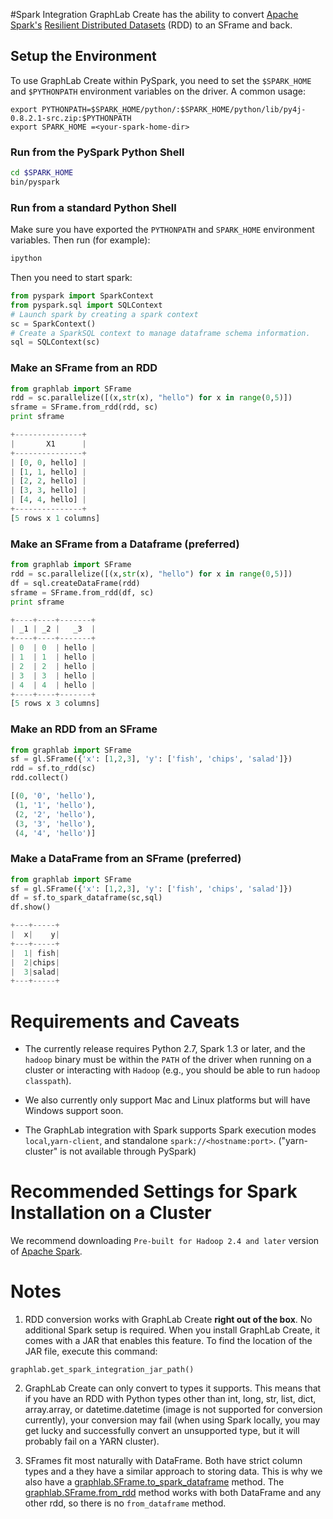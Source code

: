<script src="../dato/js/recview.js"></script>
#Spark Integration
<a name="Spark_Integration"></a>
GraphLab Create has the ability to convert [Apache
Spark's](http://spark.apache.org) [Resilient Distributed
Datasets](http://spark.apache.org/docs/latest/programming-guide.html#resilient-distributed-datasets-rdds)
(RDD) to an SFrame and back.

## Setup the Environment
To use GraphLab Create within PySpark, you need to set the ``$SPARK_HOME`` and ``$PYTHONPATH`` environment variables on the driver. A common usage:
```shell 
export PYTHONPATH=$SPARK_HOME/python/:$SPARK_HOME/python/lib/py4j-0.8.2.1-src.zip:$PYTHONPATH
export SPARK_HOME =<your-spark-home-dir>
```

### Run from the PySpark Python Shell
```bash
cd $SPARK_HOME
bin/pyspark
```

### Run from a standard Python Shell
Make sure you have exported the `PYTHONPATH` and `SPARK_HOME` environment variables.  Then run (for example):
```bash
ipython
```
Then you need to start spark:
```python
from pyspark import SparkContext
from pyspark.sql import SQLContext
# Launch spark by creating a spark context
sc = SparkContext()
# Create a SparkSQL context to manage dataframe schema information.
sql = SQLContext(sc)
```

### Make an SFrame from an RDD
```python
from graphlab import SFrame
rdd = sc.parallelize([(x,str(x), "hello") for x in range(0,5)])
sframe = SFrame.from_rdd(rdd, sc)
print sframe
```
```python
+---------------+
|       X1      |
+---------------+
| [0, 0, hello] |
| [1, 1, hello] |
| [2, 2, hello] |
| [3, 3, hello] |
| [4, 4, hello] |
+---------------+
[5 rows x 1 columns]
```
### Make an SFrame from a Dataframe (preferred)
```python
from graphlab import SFrame
rdd = sc.parallelize([(x,str(x), "hello") for x in range(0,5)])
df = sql.createDataFrame(rdd)
sframe = SFrame.from_rdd(df, sc)
print sframe
```
```python
+----+----+-------+
| _1 | _2 |   _3  |
+----+----+-------+
| 0  | 0  | hello |
| 1  | 1  | hello |
| 2  | 2  | hello |
| 3  | 3  | hello |
| 4  | 4  | hello |
+----+----+-------+
[5 rows x 3 columns]
```

### Make an RDD from an SFrame
```python
from graphlab import SFrame
sf = gl.SFrame({'x': [1,2,3], 'y': ['fish', 'chips', 'salad']})
rdd = sf.to_rdd(sc)
rdd.collect()
```
```python
[(0, '0', 'hello'),
 (1, '1', 'hello'),
 (2, '2', 'hello'),
 (3, '3', 'hello'),
 (4, '4', 'hello')]
```
### Make a DataFrame from an SFrame (preferred)
```python
from graphlab import SFrame
sf = gl.SFrame({'x': [1,2,3], 'y': ['fish', 'chips', 'salad']})
df = sf.to_spark_dataframe(sc,sql)
df.show()
```
```python
+---+-----+
|  x|    y|
+---+-----+
|  1| fish|
|  2|chips|
|  3|salad|
+---+-----+
```
# Requirements and Caveats
* The currently release requires Python 2.7, Spark 1.3 or later, and the `hadoop` binary must be within the `PATH` of the driver when running on a cluster or interacting with `Hadoop` (e.g., you should be able to run `hadoop classpath`).

* We also currently only support Mac and Linux platforms but will have Windows support soon. 
* The GraphLab integration with Spark supports Spark execution modes `local`,`yarn-client`, and standalone `spark://<hostname:port>`.
("yarn-cluster" is not available through PySpark)

# Recommended Settings for Spark Installation on a Cluster
We recommend downloading ``Pre-built for Hadoop 2.4 and later`` version of <a href="http://spark.apache.org/">Apache Spark</a>.

# Notes
1. RDD conversion works with GraphLab Create **right out of the box**. No additional Spark setup is required. 
When you install GraphLab Create, it comes with a JAR that enables this feature.  To find the location of the JAR file, execute this command:
```
graphlab.get_spark_integration_jar_path()
```
2. GraphLab Create can only convert to types it supports. This means that if
you have an RDD with Python types other than int, long, str, list, dict,
array.array, or datetime.datetime (image is not supported for conversion
currently), your conversion may fail (when using Spark locally, you may get
lucky and successfully convert an unsupported type, but it will probably fail
on a YARN cluster).

3. SFrames fit most naturally with DataFrame.  Both have strict column types
and a they have a similar approach to storing data.  This is why we also have a
[graphlab.SFrame.to_spark_dataframe](https://dato.com/products/create/docs/generated/graphlab.SFrame.to_spark_dataframe.html#graphlab.SFrame.to_spark_dataframe)
method.  The [graphlab.SFrame.from_rdd](https://dato.com/products/create/docs/generated/graphlab.SFrame.from_rdd.html#graphlab.SFrame.from_rdd)
method works with both DataFrame and any other rdd, so there is no
`from_dataframe` method.

